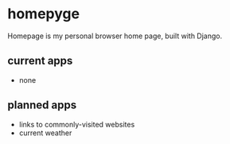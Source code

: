 # homepyge

Homepage is my personal browser home page, built with Django.

## current apps

- none

## planned apps

- links to commonly-visited websites
- current weather
